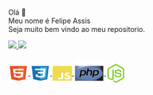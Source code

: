 
Olá 👋 <br>
Meu nome é Felipe Assis<br> Seja muito bem vindo ao meu repositorio.
  
 <div>
  <a href="https://github.com/lipeA">
  <img height="180em" src="https://github-readme-stats.vercel.app/api?username=lipeA&show_icons=true&theme=tokyonight&include_all_commits=true&count_private=true"/>
  <img height="180em" src="https://github-readme-stats.vercel.app/api/top-langs/?username=lipeA&layout=compact&langs_count=7&theme=tokyonight"/>
</div>
  
  
<div style="display: inline_block"><br>
  <img align="center" alt="lipeA-HTML" height="30" width="40" src="https://raw.githubusercontent.com/devicons/devicon/master/icons/html5/html5-original.svg">
  <img align="center" alt="lipeA-CSS" height="30" width="40" src="https://raw.githubusercontent.com/devicons/devicon/master/icons/css3/css3-original.svg">
   <img align="center" alt="lipeA-Js" height="30" width="40" src="https://raw.githubusercontent.com/devicons/devicon/master/icons/javascript/javascript-plain.svg">
  <img align="center" alt="lipeA-CSS" height="60" width="60" src="https://github.com/devicons/devicon/blob/master/icons/php/php-original.svg">
   <img align="center" alt="lipeA-CSS" height="40" width="40" src="https://github.com/devicons/devicon/blob/master/icons/nodejs/nodejs-original.svg">
 
</div>
  
  ##
  
 
  
<!--
**lipeA/lipeA** is a ✨ _special_ ✨ repository because its `README.md` (this file) appears on your GitHub profile.

Here are some ideas to get you started:

- 🔭 I’m currently working on ...
- 🌱 I’m currently learning ...
- 👯 I’m looking to collaborate on ...
- 🤔 I’m looking for help with ...
- 💬 Ask me about ...
- 📫 How to reach me: ...
- 😄 Pronouns: ...
- ⚡ Fun fact: ...
-->

